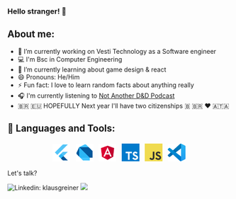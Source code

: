 ### Hello stranger! 👋

## About me:
- 🔭 I’m currently working on Vesti Technology as a Software engineer
- 💻 I'm Bsc in Computer Engineering
- 🌱 I’m currently learning about game design & react
- 😄 Pronouns: He/Him
- ⚡ Fun fact: I love to learn random facts about anything really
- 🎧 I'm currently listening to [Not Another D&D Podcast](https://open.spotify.com/show/5GcTIDkgnB9wP6CmUyOSqa?si=a4bd350820be4b24)
- 🇧🇷 🇪🇺 HOPEFULLY Next year I'll have two citizenships 🇧 🇧🇷 ❤️ 🇦🇹🇦

## 🧰 Languages and Tools:
<p align="center">  
<img src="https://raw.githubusercontent.com/github/explore/80688e429a7d4ef2fca1e82350fe8e3517d3494d/topics/flutter/flutter.png" alt="Flutter" height="40" style="vertical-align:top; margin:4px">
<img src="https://raw.githubusercontent.com/github/explore/80688e429a7d4ef2fca1e82350fe8e3517d3494d/topics/dart/dart.png" alt="Dart" height="40" style="vertical-align:top; margin:4px">
<img src="https://raw.githubusercontent.com/github/explore/80688e429a7d4ef2fca1e82350fe8e3517d3494d/topics/angular/angular.png" alt="Angular" height="40" style="vertical-align:top; margin:4px">  
<img src="https://raw.githubusercontent.com/github/explore/80688e429a7d4ef2fca1e82350fe8e3517d3494d/topics/typescript/typescript.png" alt="Typescript" height="40" style="vertical-align:top; margin:4px">
<img src="https://raw.githubusercontent.com/github/explore/80688e429a7d4ef2fca1e82350fe8e3517d3494d/topics/javascript/javascript.png" alt="Javascript" height="40" style="vertical-align:top; margin:4px">
<img src="https://raw.githubusercontent.com/github/explore/80688e429a7d4ef2fca1e82350fe8e3517d3494d/topics/visual-studio-code/visual-studio-code.png" alt="VS Code" height="40" style="vertical-align:top; margin:4px">  
</p>

Let's talk? 

![Linkedin: klausgreiner](https://img.shields.io/badge/LinkedIn-0077B5?style=for-the-badge&logo=linkedin&logoColor=white&link=https://www.linkedin.com/in/klausgreiner/)
![](https://visitor-badge.laobi.icu/badge?page_id=klausgreiner.klausgreiner)
